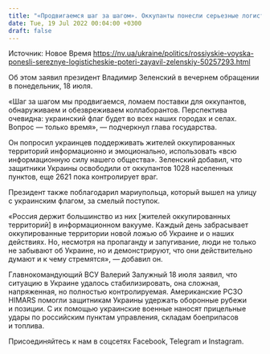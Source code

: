 ```yaml
---
title: "«Продвигаемся шаг за шагом». Оккупанты понесли серьезные логистические потери — Зеленский"
date: Tue, 19 Jul 2022 00:04:00 +0300
draft: false
---
```

Источник: Новое Время https://nv.ua/ukraine/politics/rossiyskie-voyska-ponesli-sereznye-logisticheskie-poteri-zayavil-zelenskiy-50257293.html


 Об этом заявил президент Владимир Зеленский в вечернем обращении в понедельник, 18 июля.

«Шаг за шагом мы продвигаемся, ломаем поставки для оккупантов, обнаруживаем и обезвреживаем коллаборантов. Перспектива очевидна: украинский флаг будет во всех наших городах и селах. Вопрос — только время», — подчеркнул глава государства.

Он попросил украинцев поддерживать жителей оккупированных территорий информационно и эмоционально, использовать «всю информационную силу нашего общества». Зеленский добавил, что защитники Украины освободили от оккупантов 1028 населенных пунктов, еще 2621 пока контролирует враг.

Президент также поблагодарил мариупольца, который вышел на улицу с украинским флагом, за смелый поступок.

«Россия держит большинство из них [жителей оккупированных территорий] в информационном вакууме. Каждый день забрасывает оккупированные территории новой ложью об Украине и о наших действиях. Но, несмотря на пропаганду и запугивание, люди не только не забывают об Украине, но и демонстрируют, что они действительно думают и к чему стремятся», — добавил он.

Главнокомандующий ВСУ Валерий Залужный 18 июля заявил, что ситуацию в Украине удалось стабилизировать, она сложная, напряженная, но полностью контролируемая. Американские РСЗО HIMARS помогли защитникам Украины удержать оборонные рубежи и позиции. С их помощью украинские военные наносят прицельные удары по российским пунктам управления, складам боеприпасов и топлива.

Присоединяйтесь к нам в соцсетях Facebook, Telegram и Instagram.
